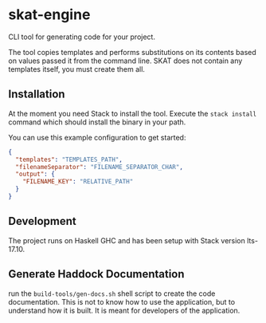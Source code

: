# skat-engine
CLI tool for generating code for your project.

The tool copies templates and performs substitutions on its contents based on values passed it from the command line.
SKAT does not contain any templates itself, you must create them all.

## Installation
At the moment you need Stack to install the tool. Execute the `stack install` command which should install the binary in your path.

You can use this example configuration to get started:

```json
{
  "templates": "TEMPLATES_PATH",
  "filenameSeparator": "FILENAME_SEPARATOR_CHAR",
  "output": {
    "FILENAME_KEY": "RELATIVE_PATH"
  }
}
```

## Development
The project runs on Haskell GHC and has been setup with Stack version lts-17.10.

## Generate Haddock Documentation
run the `build-tools/gen-docs.sh` shell script to create the code documentation. This is not to know how to
use the application, but to understand how it is built. It is meant for developers of the application. 
